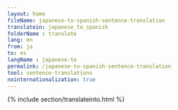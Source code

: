 ```yaml
---
layout: home
fileName: japanese-to-spanish-sentence-translation
translatein: japanese_to_spanish
folderName : translate
lang: en
from: ja
to: es
langName : japanese-to
permalink: /japanese-to-spanish-sentence-translation
tool: sentence-translations
nointernationalization: true
---
```

{% include section/translateinto.html %}

